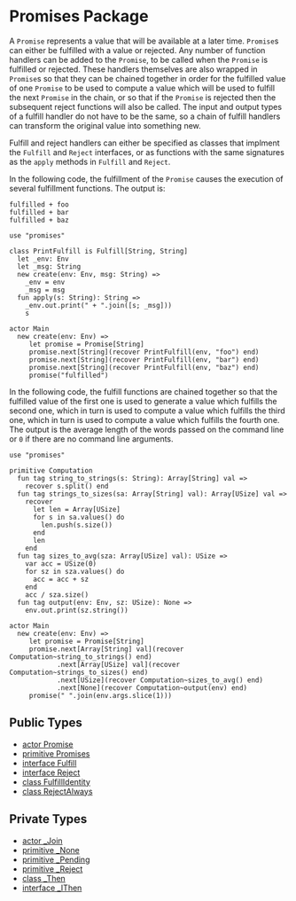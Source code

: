 # Promises Package

A `Promise` represents a value that will be available at a later
time. `Promise`s can either be fulfilled with a value or rejected. Any
number of function handlers can be added to the `Promise`, to be
called when the `Promise` is fulfilled or rejected. These handlers
themselves are also wrapped in `Promise`s so that they can be chained
together in order for the fulfilled value of one `Promise` to be used
to compute a value which will be used to fulfill the next `Promise` in
the chain, or so that if the `Promise` is rejected then the subsequent
reject functions will also be called. The input and output types of a
fulfill handler do not have to be the same, so a chain of fulfill
handlers can transform the original value into something new.

Fulfill and reject handlers can either be specified as classes that
implment the `Fulfill` and `Reject` interfaces, or as functions with
the same signatures as the `apply` methods in `Fulfill` and `Reject`.

In the following code, the fulfillment of the `Promise` causes the
execution of several fulfillment functions. The output is:

```
fulfilled + foo
fulfilled + bar
fulfilled + baz
```

```pony
use "promises"

class PrintFulfill is Fulfill[String, String]
  let _env: Env
  let _msg: String
  new create(env: Env, msg: String) =>
    _env = env
    _msg = msg
  fun apply(s: String): String =>
    _env.out.print(" + ".join([s; _msg]))
    s

actor Main
  new create(env: Env) =>
     let promise = Promise[String]
     promise.next[String](recover PrintFulfill(env, "foo") end)
     promise.next[String](recover PrintFulfill(env, "bar") end)
     promise.next[String](recover PrintFulfill(env, "baz") end)
     promise("fulfilled")
```

In the following code, the fulfill functions are chained together so
that the fulfilled value of the first one is used to generate a value
which fulfills the second one, which in turn is used to compute a
value which fulfills the third one, which in turn is used to compute a
value which fulfills the fourth one. The output is the average length
of the words passed on the command line or `0` if there are no command
line arguments.

```pony
use "promises"

primitive Computation
  fun tag string_to_strings(s: String): Array[String] val =>
    recover s.split() end
  fun tag strings_to_sizes(sa: Array[String] val): Array[USize] val =>
    recover
      let len = Array[USize]
      for s in sa.values() do
        len.push(s.size())
      end
      len
    end
  fun tag sizes_to_avg(sza: Array[USize] val): USize =>
    var acc = USize(0)
    for sz in sza.values() do
      acc = acc + sz
    end
    acc / sza.size()
  fun tag output(env: Env, sz: USize): None =>
    env.out.print(sz.string())

actor Main
  new create(env: Env) =>
     let promise = Promise[String]
     promise.next[Array[String] val](recover Computation~string_to_strings() end)
            .next[Array[USize] val](recover Computation~strings_to_sizes() end)
            .next[USize](recover Computation~sizes_to_avg() end)
            .next[None](recover Computation~output(env) end)
     promise(" ".join(env.args.slice(1)))
```


## Public Types

* [actor Promise](promises-Promise.md)
* [primitive Promises](promises-Promises.md)
* [interface Fulfill](promises-Fulfill.md)
* [interface Reject](promises-Reject.md)
* [class FulfillIdentity](promises-FulfillIdentity.md)
* [class RejectAlways](promises-RejectAlways.md)


## Private Types

* [actor _Join](promises-_Join.md)
* [primitive _None](promises-_None.md)
* [primitive _Pending](promises-_Pending.md)
* [primitive _Reject](promises-_Reject.md)
* [class _Then](promises-_Then.md)
* [interface _IThen](promises-_IThen.md)
